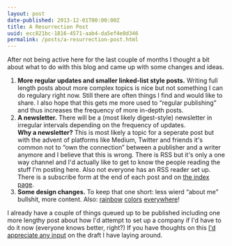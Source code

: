 ```yaml
---
layout: post
date-published: 2013-12-01T00:00:00Z
title: A Resurrection Post
uuid: ecc821bc-1816-4571-aab4-da5ef4e8d346
permalink: /posts/a-resurrection-post.html
---
```


After not being active here for the last couple of months I thought a bit about
what to do with this blog and came up with some changes and ideas.

1. **More regular updates and smaller linked-list style posts.** Writing full
   length posts about more complex topics is nice but not something I can do
   regulary right now. Still there are often things I find and would like to
   share. I also hope that this gets me more used to “regular publishing” and
   thus increases the frequency of more in-depth posts.
2. **A newsletter.** There will be a (most likely digest-style)
   newsletter in irregular intervals depending on the frequency of updates.<br>
   **Why a newsletter?** This is most likely a topic for a seperate post but
   with the advent of platforms like Medium, Twitter and friends it's common not to “own
   the connection” between a publisher and a writer anymore and I believe that
   this is wrong. There is RSS but it's only a one way channel and I'd actually like to
   get to know the people reading the stuff I'm posting here. Also not everyone
   has an RSS reader set up. There is a subscribe form at the end of each post
   and on [the index page](/).
3. **Some design changes.** To keep that one short: less wierd “about me”
   bullshit, more content. Also: [rainbow](javascript:;) [colors](javascript:;)
   [everywhere](javascript:;)!

I already have a couple of things queued up to be published including one more
lengthy post about how I'd attempt to set up a company if I'd have to do it now (everyone knows better, right?)
If you have thoughts on this [I'd appreciate any input](mailto://martinklepsch@googlemail.com)
on the draft I have laying around.
